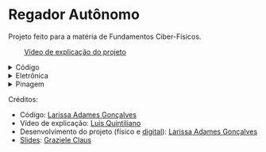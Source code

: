 # Regador Autônomo
Projeto feito para a matéria de Fundamentos Ciber-Físicos.

&emsp;&emsp; [Vídeo de explicação do projeto](https://www.youtube.com/watch?v=j0qeCLzuufM)
<details>
  <summary>Código</summary>

&emsp;&emsp; O [Código 1](https://github.com/larissaadames/RegadorAutonomo/blob/main/Logica1.ino) foi a primeira versão do projeto, com uma lógica limpa, o que facilita a compreensão. Porém o Tracker não funciona perfeitamente.

&emsp;&emsp; O [Código 2](https://github.com/larissaadames/RegadorAutonomo/blob/main/Logica2.ino) é a versão final do código, onde tudo funciona perfeitamente.
</details>
<details>
  <summary>Eletrônica</summary>
A parte de eficiência energética funciona com a alimentação de parte do circuito com uma bateria sendo carregada pelo painel solar.

 #### Por que utilizamos um regulador de tensão? (MT3608)
 A nossa bateria é de 3.7V, então não conseguimos alimentar o arduino nano, e nem os componentes (pois eles trabalham em 5V), o regulador de tensão serve para "aumentar" essa tensão para 5V.
 
  
#### Placa solar
OBS: Existe um Diodo Schottky entre os positivos com a linha prata virada para o TP4056 
Placa Solar | TP4056
:--------- | :------
`+` | `IN+`
`-` | `IN-`

#### TP4056

 TP4056 | Conexões
 :------| :------
`IN+` | `Positivo da Placa solar`
`IN-` | `Negativo da Placa solar`
`B+` | `Positivo da bateria Li-on`
`B-` | `Negativo da bateria Li-on`
`OUT+` | `VIN+ (MT3608)`
`OUT-` | `VIN- (MT3608)`

#### MT3608

MT3608 | Conexões
 :------| :------
`VIN+` | `OUT+ (TP4056)`
`VIN-` | `OUT- (TP4056)`
`OUT+` | `Nova linha positiva 5v! (5V L2)`
`OUT-` | `Linha negativa (GND [que vai ligada no gnd do arduino])`

Até então no projeto estamos utilizando essa parte da alimentação apenas para a bomba de água (será explicado no tópico "pinagem"), por isso estamos chamando essa parte de alimentação como 5V linha 2, como se fosse uma linha de alimentação secundária. E o GND será sempre o mesmo, a outra linha positiva é a do própio arduino nano.

</details>

<details>
<summary>Pinagem</summary>

  #### OBS: O projeto tem duas "linhas" 5v (positivo) e uma GND (negativo)
  Por que? A mini bombinha de agua submersível é uma "fominha" de energia, então quando ela é ligada na linha 5v principal do arduino e dos outros componentes ela pode causar vários tipos de intabilidade e problemas diferentes. 
  #### Logo: 
  * Quando for escrito "5V L1" (5V linha 1) significa que o componente está ligado na linha positiva do arduino, alimentado pelo cabo que liga o arduino.
  * Quando for escrito "5V L2" (5V linha 2) significa que o componente está ligado na segunda linha positiva, alimentada pela placa solar e pela bateria.
  
  
#### Sensor de Umidade

Sensor | Ligação
:--------- | :------
`VCC` | `5V L1`
`AOUT` | `A0`
`GND` | `GND`

#### LDR1 (Usanod o K853518)

Sensor | Ligação
:--------- | :------
`VCC` | `5V L1`
`OUT` | `A1`
`GND` | `GND`

#### LDR2 (Usanod o K853518)

Sensor | Ligação
:--------- | :------
`VCC` | `5V L1`
`AOUT` | `A2`
`GND` | `GND`

#### Servo Motor

Sensor | Ligação
:--------- | :------
`VCC` | `5V L1`
`OUT` | `3`
`GND` | `GND`

#### Relé (bomba)

Sensor | Ligação
:--------- | :------
`IN` | `8`
`GND` | `GND`
`VCC` | `5V L1`
`COM` | `5V L2`
`NO` | `+ Bomba`

#### Bomba

Bomba | Ligação
:--------- | :------
`Positivo` | `NO (relé)`
`Negativo` | `GND`

</details>

Créditos: 
* Código: [Larissa Adames Gonçalves](https://larissaadames.dev/)
* Vídeo de explicação: [Luis Quintiliano](https://github.com/quinticode)
* Desenvolvimento do projeto (físico e [digital](https://github.com/larissaadames/RegadorAutonomo/blob/main/Diagrama.pdf)): [Larissa Adames Gonçalves](https://www.linkedin.com/in/larissa-adames/)
* [Slides](https://www.canva.com/design/DAGrZZXKgNU/93rSna9evLE9B0h-tpZ4Zg/edit): [Graziele Claus](https://github.com/graziclaus)
